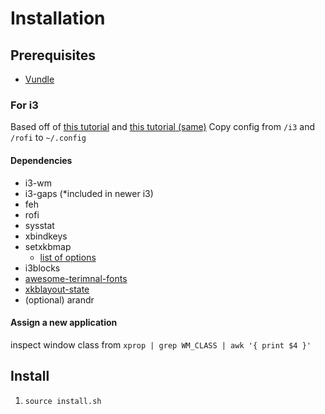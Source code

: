# Installation
## Prerequisites
- [Vundle](https://github.com/VundleVim/Vundle.vim)

### For i3
Based off of [this tutorial](https://github.com/endeavouros-team/endeavouros-i3wm-setup) and [this tutorial (same)](https://discovery.endeavouros.com/window-tiling-managers/i3-wm/2021/03/)
Copy config from `/i3` and `/rofi` to `~/.config`

#### Dependencies
- i3-wm
- i3-gaps (\*included in newer i3)
- feh
- rofi
- sysstat
- xbindkeys
- setxkbmap
	- [list of options](https://gist.github.com/jatcwang/ae3b7019f219b8cdc6798329108c9aee)
- i3blocks
- [awesome-terimnal-fonts](https://github.com/gabrielelana/awesome-terminal-fonts)
- [xkblayout-state](https://github.com/nonpop/xkblayout-state)
- (optional) arandr

#### Assign a new application
inspect window class from `xprop | grep WM_CLASS | awk '{ print $4 }'`

## Install
1. `source install.sh`
